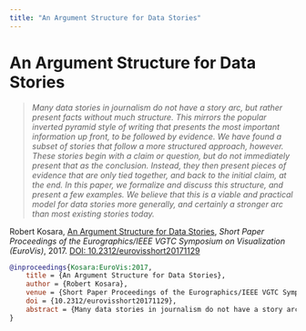 ```yaml
---
title: "An Argument Structure for Data Stories"
---
```


# An Argument Structure for Data Stories

> _Many data stories in journalism do not have a story arc, but rather present facts without much structure. This mirrors the popular inverted pyramid style of writing that presents the most important information up front, to be followed by evidence. We have found a subset of stories that follow a more structured approach, however. These stories begin with a claim or question, but do not immediately present that as the conclusion. Instead, they then present pieces of evidence that are only tied together, and back to the initial claim, at the end. In this paper, we formalize and discuss this structure, and present a few examples. We believe that this is a viable and practical model for data stories more generally, and certainly a stronger arc than most existing stories today._

Robert Kosara, <a href="https://media.eagereyes.org/papers/2017/Kosara-EuroVis-2017.pdf" target="_blank">An Argument Structure for Data Stories</a>, _Short Paper Proceedings of the Eurographics/IEEE VGTC Symposium on Visualization (EuroVis)_, 2017. <a href="https://dx.doi.org/10.2312/eurovisshort20171129" target="_new">DOI: 10.2312/eurovisshort20171129</a>


```bibtex
@inproceedings{Kosara:EuroVis:2017,
	title = {An Argument Structure for Data Stories},
	author = {Robert Kosara},
	venue = {Short Paper Proceedings of the Eurographics/IEEE VGTC Symposium on Visualization (EuroVis)},
	doi = {10.2312/eurovisshort20171129},
	abstract = {Many data stories in journalism do not have a story arc, but rather present facts without much structure. This mirrors the popular inverted pyramid style of writing that presents the most important information up front, to be followed by evidence. We have found a subset of stories that follow a more structured approach, however. These stories begin with a claim or question, but do not immediately present that as the conclusion. Instead, they then present pieces of evidence that are only tied together, and back to the initial claim, at the end. In this paper, we formalize and discuss this structure, and present a few examples. We believe that this is a viable and practical model for data stories more generally, and certainly a stronger arc than most existing stories today.},
}
```

